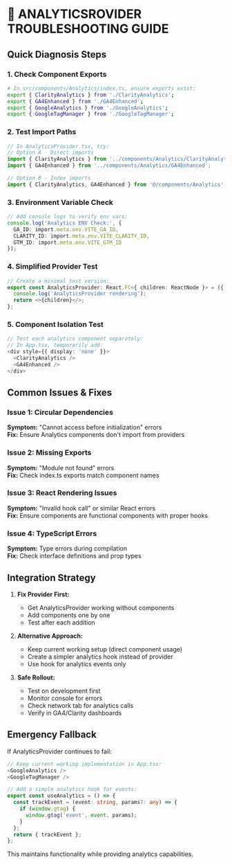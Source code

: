 # 🔧 ANALYTICSROVIDER TROUBLESHOOTING GUIDE

## Quick Diagnosis Steps

### 1. Check Component Exports
```bash
# In src/components/Analytics/index.ts, ensure exports exist:
export { ClarityAnalytics } from './ClarityAnalytics';
export { GA4Enhanced } from './GA4Enhanced';
export { GoogleAnalytics } from './GoogleAnalytics';
export { GoogleTagManager } from './GoogleTagManager';
```

### 2. Test Import Paths
```typescript
// In AnalyticsProvider.tsx, try:
// Option A - Direct imports
import { ClarityAnalytics } from '../components/Analytics/ClarityAnalytics';
import { GA4Enhanced } from '../components/Analytics/GA4Enhanced';

// Option B - Index imports
import { ClarityAnalytics, GA4Enhanced } from '@/components/Analytics';
```

### 3. Environment Variable Check
```typescript
// Add console logs to verify env vars:
console.log('Analytics ENV Check:', {
  GA_ID: import.meta.env.VITE_GA_ID,
  CLARITY_ID: import.meta.env.VITE_CLARITY_ID,
  GTM_ID: import.meta.env.VITE_GTM_ID
});
```

### 4. Simplified Provider Test
```typescript
// Create a minimal test version:
export const AnalyticsProvider: React.FC<{ children: ReactNode }> = ({ children }) => {
  console.log('AnalyticsProvider rendering');
  return <>{children}</>;
};
```

### 5. Component Isolation Test
```typescript
// Test each analytics component separately:
// In App.tsx, temporarily add:
<div style={{ display: 'none' }}>
  <ClarityAnalytics />
  <GA4Enhanced />
</div>
```

## Common Issues & Fixes

### Issue 1: Circular Dependencies
**Symptom:** "Cannot access before initialization" errors  
**Fix:** Ensure Analytics components don't import from providers

### Issue 2: Missing Exports
**Symptom:** "Module not found" errors  
**Fix:** Check index.ts exports match component names

### Issue 3: React Rendering Issues
**Symptom:** "Invalid hook call" or similar React errors  
**Fix:** Ensure components are functional components with proper hooks

### Issue 4: TypeScript Errors
**Symptom:** Type errors during compilation  
**Fix:** Check interface definitions and prop types

## Integration Strategy

1. **Fix Provider First:**
   - Get AnalyticsProvider working without components
   - Add components one by one
   - Test after each addition

2. **Alternative Approach:**
   - Keep current working setup (direct component usage)
   - Create a simpler analytics hook instead of provider
   - Use hook for analytics events only

3. **Safe Rollout:**
   - Test on development first
   - Monitor console for errors
   - Check network tab for analytics calls
   - Verify in GA4/Clarity dashboards

## Emergency Fallback

If AnalyticsProvider continues to fail:
```typescript
// Keep current working implementation in App.tsx:
<GoogleAnalytics />
<GoogleTagManager />

// Add a simple analytics hook for events:
export const useAnalytics = () => {
  const trackEvent = (event: string, params?: any) => {
    if (window.gtag) {
      window.gtag('event', event, params);
    }
  };
  return { trackEvent };
};
```

This maintains functionality while providing analytics capabilities.
